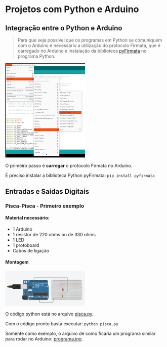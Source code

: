 # Projetos com Python e Arduino

## Integração entre o Python e Arduino
> Para que seja possível que os programas em Python se comuniquem com o Arduino é necessário a utilização do protocolo Firmata, que é carregado no Arduino e instalação da biblioteca [pyFirmata](https://pypi.org/project/pyFirmata/) no programa Python.

<img src=images/firmata.png width=50%>

O primeiro passo é **carregar** o protocolo Firmata no Arduino.

É preciso instalar a biblioteca Python pyFirmata: ```pip install pyfirmata```

## Entradas e Saídas Digitais

### Pisca-Pisca - Primeiro exemplo

#### Material necessário:
* 1 Arduino
* 1 resistor de 220 ohms ou de 330 ohms
* 1 LED
* 1 protoboard
* Cabos de ligação

#### Montagem
<img src=images/arduino_01.png width=50%>

O código python está no arquivo [pisca.py](01_pisca-pisca/pisca.py).

Com o código pronto basta executar: ```python pisca.py```

Somente como exemplo, o arquivo de como ficaria um programa similar para rodar no Arduino: [programa.ino](01_pisca-pisca/programa.ino).

